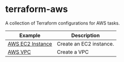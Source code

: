 # terraform-aws
A collection of Terraform configurations for AWS tasks.


Example | Description
------- | -----------
[AWS EC2 Instance](./aws-ec2-instance/) | Create an EC2 instance.
[AWS VPC](./aws-vpc) | Create a VPC
